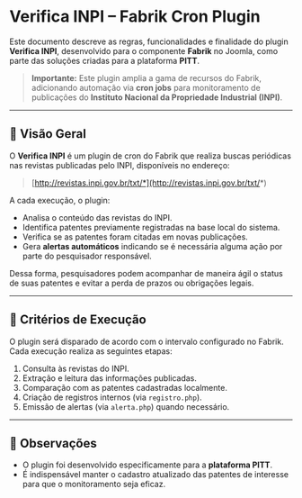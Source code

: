 # Verifica INPI – Fabrik Cron Plugin

Este documento descreve as regras, funcionalidades e finalidade do plugin **Verifica INPI**, desenvolvido para o componente **Fabrik** no Joomla, como parte das soluções criadas para a plataforma **PITT**.  

> **Importante:** Este plugin amplia a gama de recursos do Fabrik, adicionando automação via **cron jobs** para monitoramento de publicações do **Instituto Nacional da Propriedade Industrial (INPI)**.

---

## 📜 Visão Geral

O **Verifica INPI** é um plugin de cron do Fabrik que realiza buscas periódicas nas revistas publicadas pelo INPI, disponíveis no endereço:  

> [http://revistas.inpi.gov.br/txt/*](http://revistas.inpi.gov.br/txt/*)

A cada execução, o plugin:  
- Analisa o conteúdo das revistas do INPI.  
- Identifica patentes previamente registradas na base local do sistema.  
- Verifica se as patentes foram citadas em novas publicações.  
- Gera **alertas automáticos** indicando se é necessária alguma ação por parte do pesquisador responsável.  

Dessa forma, pesquisadores podem acompanhar de maneira ágil o status de suas patentes e evitar a perda de prazos ou obrigações legais.  

---

## 🔄 Critérios de Execução

O plugin será disparado de acordo com o intervalo configurado no Fabrik.  
Cada execução realiza as seguintes etapas:  

1. Consulta às revistas do INPI.  
2. Extração e leitura das informações publicadas.  
3. Comparação com as patentes cadastradas localmente.  
4. Criação de registros internos (via `registro.php`).  
5. Emissão de alertas (via `alerta.php`) quando necessário.  

---

## 📌 Observações

- O plugin foi desenvolvido especificamente para a **plataforma PITT**.  
- É indispensável manter o cadastro atualizado das patentes de interesse para que o monitoramento seja eficaz.  
